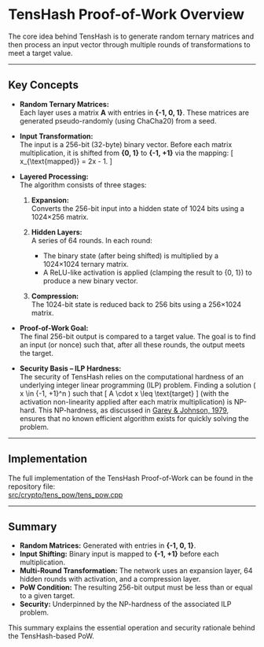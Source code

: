 # TensHash Proof-of-Work Overview

The core idea behind TensHash is to generate random ternary matrices and then process
an input vector through multiple rounds of transformations to meet a target value.

---

## Key Concepts

- **Random Ternary Matrices:**  
  Each layer uses a matrix **A** with entries in **{-1, 0, 1}**. These matrices are generated pseudo-randomly (using ChaCha20) from a seed.

- **Input Transformation:**  
  The input is a 256-bit (32-byte) binary vector. Before each matrix multiplication, it is shifted from **{0, 1}** to **{-1, +1}** via the mapping:
  \[
  x_{\text{mapped}} = 2x - 1.
  \]

- **Layered Processing:**  
  The algorithm consists of three stages:
  
  1. **Expansion:**  
     Converts the 256-bit input into a hidden state of 1024 bits using a 1024×256 matrix.
  
  2. **Hidden Layers:**  
     A series of 64 rounds. In each round:
     - The binary state (after being shifted) is multiplied by a 1024×1024 ternary matrix.
     - A ReLU-like activation is applied (clamping the result to {0, 1}) to produce a new binary vector.
  
  3. **Compression:**  
     The 1024-bit state is reduced back to 256 bits using a 256×1024 matrix.

- **Proof-of-Work Goal:**  
  The final 256-bit output is compared to a target value. The goal is to find an input (or nonce) such that, after all these rounds, the output meets the target.

- **Security Basis – ILP Hardness:**  
  The security of TensHash relies on the computational hardness of an underlying integer linear programming (ILP) problem. Finding a solution \( x \in \{-1, +1\}^n \) such that
  \[
  A \cdot x \leq \text{target}
  \]
  (with the activation non-linearity applied after each matrix multiplication) is NP-hard. This NP-hardness, as discussed in [Garey & Johnson, 1979](https://doi.org/10.1137/0207010), ensures that no known efficient algorithm exists for quickly solving the problem.

---

## Implementation

The full implementation of the TensHash Proof-of-Work can be found in the repository file:  
[src/crypto/tens_pow/tens_pow.cpp](src/crypto/tens_pow/tens_pow.cpp)

---

## Summary

- **Random Matrices:** Generated with entries in **{-1, 0, 1}**.
- **Input Shifting:** Binary input is mapped to **{-1, +1}** before each multiplication.
- **Multi-Round Transformation:** The network uses an expansion layer, 64 hidden rounds with activation, and a compression layer.
- **PoW Condition:** The resulting 256-bit output must be less than or equal to a given target.
- **Security:** Underpinned by the NP-hardness of the associated ILP problem.

This summary explains the essential operation and security rationale behind the TensHash-based PoW.

